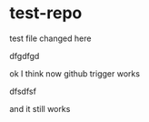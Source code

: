 # test-repo

test
file changed
here

dfgdfgd

ok I think now github trigger works

dfsdfsf

and it still works
